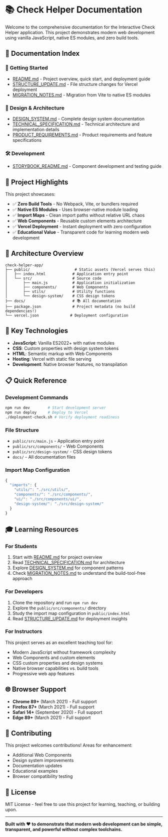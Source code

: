 # 📚 Check Helper Documentation

Welcome to the comprehensive documentation for the Interactive Check Helper application. This project demonstrates modern web development using vanilla JavaScript, native ES modules, and zero build tools.

## 📖 Documentation Index

### 🚀 **Getting Started**

- [README.md](../README.md) - Project overview, quick start, and deployment guide
- [STRUCTURE_UPDATE.md](STRUCTURE_UPDATE.md) - File structure changes for Vercel deployment
- [MIGRATION_NOTES.md](MIGRATION_NOTES.md) - Migration from Vite to native ES modules

### 🎨 **Design & Architecture**

- [DESIGN_SYSTEM.md](DESIGN_SYSTEM.md) - Complete design system documentation
- [TECHNICAL_SPECIFICATION.md](TECHNICAL_SPECIFICATION.md) - Technical architecture and implementation details
- [PRODUCT_REQUIREMENTS.md](PRODUCT_REQUIREMENTS.md) - Product requirements and feature specifications

### 🛠️ **Development**

- [STORYBOOK_README.md](STORYBOOK_README.md) - Component development and testing guide

## 🌟 **Project Highlights**

This project showcases:

- ✅ **Zero Build Tools** - No Webpack, Vite, or bundlers required
- ✅ **Native ES Modules** - Uses browser-native module loading
- ✅ **Import Maps** - Clean import paths without relative URL chaos
- ✅ **Web Components** - Reusable custom elements architecture
- ✅ **Vercel Deployment** - Instant deployment with zero configuration
- ✅ **Educational Value** - Transparent code for learning modern web development

## 🎯 **Architecture Overview**

```
check-helper-app/
├── public/                    # Static assets (Vercel serves this)
│   ├── index.html            # Application entry point
│   └── src/                  # Source code
│       ├── main.js           # Application initialization
│       ├── components/       # Web Components
│       ├── utils/            # Utility functions
│       └── design-system/    # CSS design tokens
├── docs/                     # 📚 All documentation
├── package.json              # Project metadata (no build dependencies!)
└── vercel.json              # Deployment configuration
```

## 🔧 **Key Technologies**

- **JavaScript**: Vanilla ES2022+ with native modules
- **CSS**: Custom properties with design system tokens
- **HTML**: Semantic markup with Web Components
- **Hosting**: Vercel with static file serving
- **Development**: Native browser features, no transpilation

## 📋 **Quick Reference**

### **Development Commands**

```bash
npm run dev        # Start development server
npm run deploy     # Deploy to Vercel
./deployment-check.sh # Verify deployment readiness
```

### **File Structure**

- `public/src/main.js` - Application entry point
- `public/src/components/` - Web Components
- `public/src/design-system/` - CSS design tokens
- `docs/` - All documentation files

### **Import Map Configuration**

```javascript
{
  "imports": {
    "utils/": "./src/utils/",
    "components/": "./src/components/",
    "ui/": "./src/components/ui/",
    "design-system/": "./src/design-system/"
  }
}
```

## 🎓 **Learning Resources**

### **For Students**

1. Start with [README.md](../README.md) for project overview
2. Read [TECHNICAL_SPECIFICATION.md](TECHNICAL_SPECIFICATION.md) for architecture
3. Explore [DESIGN_SYSTEM.md](DESIGN_SYSTEM.md) for component patterns
4. Check [MIGRATION_NOTES.md](MIGRATION_NOTES.md) to understand the build-tool-free approach

### **For Developers**

1. Clone the repository and run `npm run dev`
2. Explore the `public/src/components/` directory
3. Study the import map configuration in `public/index.html`
4. Read [STRUCTURE_UPDATE.md](STRUCTURE_UPDATE.md) for deployment insights

### **For Instructors**

This project serves as an excellent teaching tool for:

- Modern JavaScript without framework complexity
- Web Components and custom elements
- CSS custom properties and design systems
- Native browser capabilities vs. build tools
- Progressive web app features

## 🌐 **Browser Support**

- **Chrome 89+** (March 2021) - Full support
- **Firefox 87+** (March 2021) - Full support
- **Safari 14+** (September 2020) - Full support
- **Edge 89+** (March 2021) - Full support

## 🤝 **Contributing**

This project welcomes contributions! Areas for enhancement:

- Additional Web Components
- Design system improvements
- Documentation updates
- Educational examples
- Browser compatibility testing

## 📜 **License**

MIT License - feel free to use this project for learning, teaching, or building upon.

---

**Built with ❤️ to demonstrate that modern web development can be simple, transparent, and powerful without complex toolchains.**
